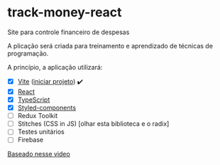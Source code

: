 # track-money-react
Site para controle financeiro de despesas

A plicação será criada para treinamento e aprendizado de técnicas de programação.

A princípio, a aplicação utilizará:

- [x] [Vite](https://vitejs.dev/) ([iniciar projeto](https://vitejs.dev/guide/#scaffolding-your-first-vite-project)) :heavy_check_mark:
- [x] [React](https://pt-br.reactjs.org/)
- [x] [TypeScript](https://www.typescriptlang.org/)
- [x] [Styled-components](https://github.com/styled-components)
- [ ] Redux Toolkit
- [ ] Stitches (CSS in JS) [olhar esta biblioteca e o radix]
- [ ] Testes unitários
- [ ] Firebase

[Baseado nesse video](https://www.youtube.com/watch?v=_hytKpMc04E)
